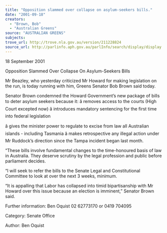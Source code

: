 ```yaml
---
title: "Opposition slammed over collapse on asylum-seekers bills."
date: "2001-09-18"
creators:
  - "Brown, Bob"
  - "Australian Greens"
source: "AUSTRALIAN GREENS"
subjects:
trove_url: http://trove.nla.gov.au/version/211228824
source_url: http://parlinfo.aph.gov.au/parlInfo/search/display/display.w3p;query=Id%3A%22media/pressrel/7PY46%22
---
```


 18 September 2001

 Opposition Slammed Over Collapse On Asylum-Seekers Bills

 Mr Beazley, who yesterday criticized Mr Howard for making legislation on the run, is today running with him, Greens Senator Bob Brown said today.

 Senator Brown condemned the Howard Government’s new package of bills to deter asylum seekers because it: â removes access to the courts (High Court excepted now) â introduces mandatory sentencing for the first time into federal legislation

 â gives the minister power to regulate to excise from law all Australian islands - including Tasmania â makes retrospective any illegal action under Mr Ruddock’s direction since the Tampa incident began last month.

 “These bills involve fundamental changes to the time-honoured basis of law in Australia. They deserve scrutiny by the legal profession and public before parliament decides.

 “I will seek to refer the bills to the Senate Legal and Constitutional Committee to look at over the next 3 weeks, minimum.

 “It is appalling that Labor has collapsed into timid bipartisanship with Mr Howard over this issue because an election is imminent,” Senator Brown said.

 Further information: Ben Oquist 02 62773170 or 0419 704095

 Category:  Senate Office

 Author:  Ben Oquist

